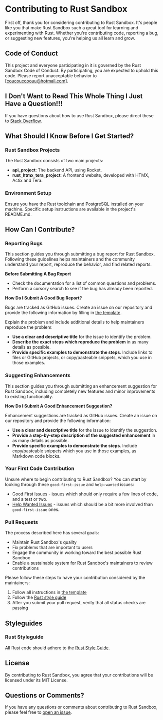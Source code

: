 # Contributing to Rust Sandbox

First off, thank you for considering contributing to Rust Sandbox. It's people like you that make Rust Sandbox such a great tool for learning and experimenting with Rust. Whether you're contributing code, reporting a bug, or suggesting new features, you're helping us all learn and grow.

## Code of Conduct

This project and everyone participating in it is governed by the Rust Sandbox Code of Conduct. By participating, you are expected to uphold this code. Please report unacceptable behavior to [coucouccoouu@hotmail.com].

## I Don't Want to Read This Whole Thing I Just Have a Question!!!

If you have questions about how to use Rust Sandbox, please direct these to [Stack Overflow](https://stackoverflow.com/questions/tagged/rust).

## What Should I Know Before I Get Started?

### Rust Sandbox Projects

The Rust Sandbox consists of two main projects:

- **api_project**: The backend API, using Rocket.
- **rust_htmx_tera_project**: A frontend website, developed with HTMX, Actix and Tera.

### Environment Setup

Ensure you have the Rust toolchain and PostgreSQL installed on your machine. Specific setup instructions are available in the project's README.md.

## How Can I Contribute?

### Reporting Bugs

This section guides you through submitting a bug report for Rust Sandbox. Following these guidelines helps maintainers and the community understand your report, reproduce the behavior, and find related reports.

**Before Submitting A Bug Report**

- Check the documentation for a list of common questions and problems.
- Perform a cursory search to see if the bug has already been reported.

**How Do I Submit A Good Bug Report?**

Bugs are tracked as GitHub issues. Create an issue on our repository and provide the following information by filling in [the template](.github/ISSUE_TEMPLATE/bug_report.md).

Explain the problem and include additional details to help maintainers reproduce the problem:

- **Use a clear and descriptive title** for the issue to identify the problem.
- **Describe the exact steps which reproduce the problem** in as many details as possible.
- **Provide specific examples to demonstrate the steps**. Include links to files or GitHub projects, or copy/pasteable snippets, which you use in those examples.

### Suggesting Enhancements

This section guides you through submitting an enhancement suggestion for Rust Sandbox, including completely new features and minor improvements to existing functionality.

**How Do I Submit A Good Enhancement Suggestion?**

Enhancement suggestions are tracked as GitHub issues. Create an issue on our repository and provide the following information:

- **Use a clear and descriptive title** for the issue to identify the suggestion.
- **Provide a step-by-step description of the suggested enhancement** in as many details as possible.
- **Provide specific examples to demonstrate the steps**. Include copy/pasteable snippets which you use in those examples, as Markdown code blocks.

### Your First Code Contribution

Unsure where to begin contributing to Rust Sandbox? You can start by looking through these `good-first-issue` and `help-wanted` issues:

- [Good First Issues](https://github.com/yourproject/rust-sandbox/labels/good%20first%20issue) - issues which should only require a few lines of code, and a test or two.
- [Help Wanted Issues](https://github.com/yourproject/rust-sandbox/labels/help%20wanted) - issues which should be a bit more involved than `good-first-issue` ones.

### Pull Requests

The process described here has several goals:

- Maintain Rust Sandbox's quality
- Fix problems that are important to users
- Engage the community in working toward the best possible Rust Sandbox
- Enable a sustainable system for Rust Sandbox's maintainers to review contributions

Please follow these steps to have your contribution considered by the maintainers:

1. Follow all instructions in [the template](.github/PULL_REQUEST_TEMPLATE.md)
2. Follow the [Rust style guide](https://doc.rust-lang.org/1.0.0/style/STYLE_GUIDE.html)
3. After you submit your pull request, verify that all status checks are passing

## Styleguides

### Rust Styleguide

All Rust code should adhere to the [Rust Style Guide](https://github.com/rust-lang/rustfmt).

## License

By contributing to Rust Sandbox, you agree that your contributions will be licensed under its MIT License.

## Questions or Comments?

If you have any questions or comments about contributing to Rust Sandbox, please feel free to [open an issue](https://github.com/yourproject/rust-sandbox/issues/new).
